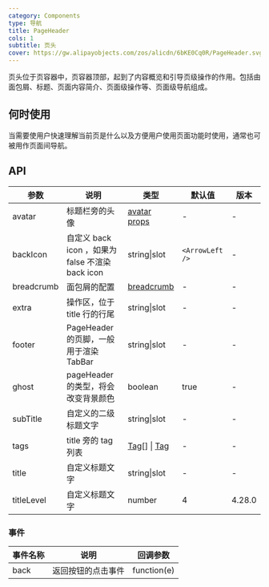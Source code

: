 ```yaml
---
category: Components
type: 导航
title: PageHeader
cols: 1
subtitle: 页头
cover: https://gw.alipayobjects.com/zos/alicdn/6bKE0Cq0R/PageHeader.svg
---
```


页头位于页容器中，页容器顶部，起到了内容概览和引导页级操作的作用。包括由面包屑、标题、页面内容简介、页面级操作等、页面级导航组成。

## 何时使用

当需要使用户快速理解当前页是什么以及方便用户使用页面功能时使用，通常也可被用作页面间导航。

## API

| 参数 | 说明 | 类型 | 默认值 | 版本 |
| --- | --- | --- | --- | --- |
| avatar | 标题栏旁的头像 | [avatar props](/components/avatar-cn/) | - |- |
| backIcon | 自定义 back icon ，如果为 false 不渲染 back icon | string\|slot | `<ArrowLeft />` |- |
| breadcrumb | 面包屑的配置 | [breadcrumb](/components/breadcrumb-cn/) | - |- |
| extra | 操作区，位于 title 行的行尾 | string\|slot | - |- |
| footer | PageHeader 的页脚，一般用于渲染 TabBar | string\|slot | - |- |
| ghost | pageHeader 的类型，将会改变背景颜色 | boolean | true |- |
| subTitle | 自定义的二级标题文字 | string\|slot | - |- |
| tags | title 旁的 tag 列表 | [Tag](/components/tag-cn/)\[] \| [Tag](/components/tag-cn/) | - |- |
| title | 自定义标题文字 | string\|slot | - |- |
| titleLevel | 自定义标题文字 | number | 4 | 4.28.0 |

### 事件

| 事件名称 | 说明               | 回调参数    |
| -------- | ------------------ | ----------- |
| back     | 返回按钮的点击事件 | function(e) |
